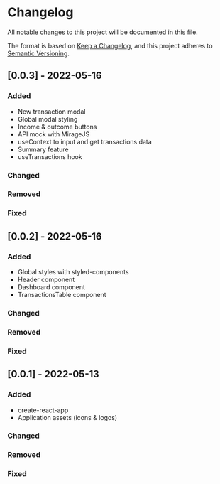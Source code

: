 # Changelog

All notable changes to this project will be documented in this file.

The format is based on [Keep a Changelog](https://keepachangelog.com/en/1.0.0/),
and this project adheres to [Semantic Versioning](https://semver.org/spec/v2.0.0.html).

## [0.0.3] - 2022-05-16

### Added

- New transaction modal
- Global modal styling
- Income & outcome buttons
- API mock with MirageJS
- useContext to input and get transactions data
- Summary feature
- useTransactions hook

### Changed

### Removed

### Fixed

## [0.0.2] - 2022-05-16

### Added

- Global styles with styled-components
- Header component
- Dashboard component
- TransactionsTable component

### Changed

### Removed

### Fixed

## [0.0.1] - 2022-05-13

### Added

- create-react-app
- Application assets (icons & logos)

### Changed

### Removed

### Fixed
